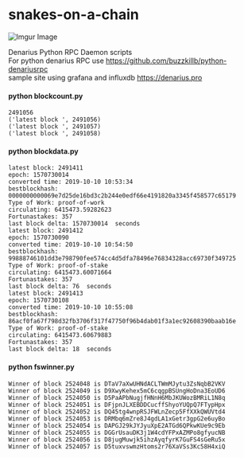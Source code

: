 # snakes-on-a-chain
![Imgur Image](https://i.imgur.com/7pgCRBV.png)

Denarius Python RPC Daemon scripts  
For python denarius RPC use https://github.com/buzzkillb/python-denariusrpc  
sample site using grafana and influxdb https://denarius.pro

#### python blockcount.py  
```
2491056
('latest block ', 2491056)
('latest block ', 2491057)
('latest block ', 2491058)
```
#### python blockdata.py  
```
latest block: 2491411
epoch: 1570730014
converted time: 2019-10-10 10:53:34
bestblockhash: 0000000000069e7d25de16bd3c2b244e0edf66e4191820a3345f458577c65179
Type of Work: proof-of-work
circulating: 6415473.59282623
Fortunastakes: 357
last block delta: 1570730014  seconds
latest block: 2491412
epoch: 1570730090
converted time: 2019-10-10 10:54:50
bestblockhash: 99888746101dd3e798790fee574cc4d5dfa78496e76834328acc69730f349725
Type of Work: proof-of-stake
circulating: 6415473.60071664
Fortunastakes: 357
last block delta: 76  seconds
latest block: 2491413
epoch: 1570730108
converted time: 2019-10-10 10:55:08
bestblockhash: 86acf0fa67f798d32fb3706f317f47750f96b4dab01f3a1ec92608390baab16e
Type of Work: proof-of-stake
circulating: 6415473.60679883
Fortunastakes: 357
last block delta: 18  seconds
```  
#### python fswinner.py  
```
Winner of block 2524048 is DTaV7aXwUHNdACLTWmMJytu3ZsNqbB2VKV
Winner of block 2524049 is D9XwyKehex5mC6cqgpBSUngHoDna3EoUD6
Winner of block 2524050 is D5PaAPbNugjfHNnH6MbJKUWozBMRiL1N8q
Winner of block 2524051 is DFjpnJLXEBDDCucffShyoYUQpQ7FTypHpx
Winner of block 2524052 is DQ45tg4wnpRSJFWLnZecp5FfXXkQWUVtd4
Winner of block 2524053 is DRMbq6mZre8J4gdLA1xGetr3gpG2e6uyBo
Winner of block 2524054 is DAPGJ29kJYJyuXpE2ATGd6QPkwKUe9c9Eb
Winner of block 2524055 is DGGrUsauDK3j1W4cdYFPxAZMPo8gfyucNB
Winner of block 2524056 is D8jugMuwjk5ihzAyqfyrK7GuFS4sGeRu5x
Winner of block 2524057 is D5tuxvswmzHtoms2r76XaVSs3Kc58H4xiQ
```
